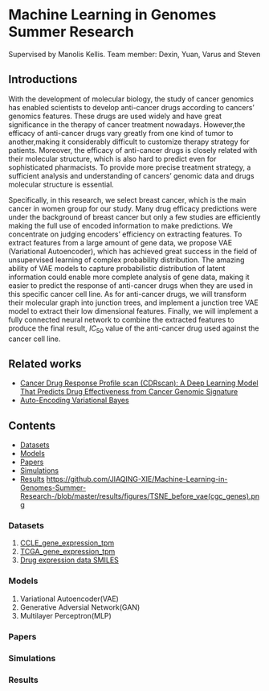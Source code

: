 # Machine Learning in Genomes Summer Research
Supervised by Manolis Kellis. Team member: Dexin, Yuan, Varus and Steven
## Introductions
With the development of molecular biology, the study of cancer genomics has enabled scientists to develop anti-cancer drugs according to cancers’ genomics features. These drugs are used widely and have great significance in the therapy of cancer treatment nowadays. However,the efficacy of anti-cancer drugs vary greatly from one kind of tumor to another,making it considerably difficult to customize therapy strategy for patients. Moreover, the efficacy of anti-cancer drugs is closely related with their molecular structure, which is also hard to predict even for sophisticated pharmacists. To provide more precise treatment strategy, a sufficient analysis and understanding of cancers’ genomic data and drugs molecular structure is essential.

Specifically, in this research, we select breast cancer, which is the main cancer in women group for our study. Many drug efficacy predictions were under the background of breast cancer but only a few studies are efficiently making the full use of encoded information to make predictions. We concentrate on judging encoders’ efficiency on extracting features. To extract features from a large amount of gene data, we propose VAE (Variational Autoencoder), which has achieved great success in the field of unsupervised learning of complex probability distribution. The amazing ability of VAE models to capture probabilistic distribution of latent information could enable more complete analysis of gene data, making it easier to predict the response of anti-cancer drugs when they are used in this specific cancer cell line. As for anti-cancer drugs, we will transform their molecular graph into junction trees, and implement a junction tree VAE model to extract their low dimensional features. Finally, we will implement a fully connected neural network to combine the extracted features to produce the final result, $IC_{50}$ value of the anti-cancer drug used against the cancer cell line.

## Related works
* [Cancer Drug Response Profile scan (CDRscan): A Deep Learning Model That Predicts Drug Effectiveness from Cancer Genomic Signature](https://www.researchgate.net/publication/325696059_Cancer_Drug_Response_Profile_scan_CDRscan_A_Deep_Learning_Model_That_Predicts_Drug_Effectiveness_from_Cancer_Genomic_Signature)
* [Auto-Encoding Variational Bayes](https://arxiv.org/pdf/1312.6114.pdf)




## Contents
* [Datasets](https://github.com/JIAQING-XIE/Machine-Learning-in-Genomes-Summer-Research-#Datasets)
* [Models](https://github.com/JIAQING-XIE/Machine-Learning-in-Genomes-Summer-Research-#Models)
* [Papers](https://github.com/JIAQING-XIE/Machine-Learning-in-Genomes-Summer-Research-#Papers)
* [Simulations](https://github.com/JIAQING-XIE/Machine-Learning-in-Genomes-Summer-Research-#Simulations)
* [Results](https://github.com/JIAQING-XIE/Machine-Learning-in-Genomes-Summer-Research-#Results)
https://github.com/JIAQING-XIE/Machine-Learning-in-Genomes-Summer-Research-/blob/master/results/figures/TSNE_before_vae(cgc_genes).png

### Datasets
1.  [CCLE_gene_expression_tpm](https://github.com/JIAQING-XIE/Machine-Learning-in-Genomes-Summer-Research-/tree/master/Dataset/CCLE)
1.  [TCGA_gene_expression_tpm](https://github.com/JIAQING-XIE/Machine-Learning-in-Genomes-Summer-Research-/tree/master/Dataset/TCGA)
2.  [Drug expression data SMILES](https://github.com/JIAQING-XIE/Machine-Learning-in-Genomes-Summer-Research-/tree/master/Dataset)
### Models
1. Variational Autoencoder(VAE)
2. Generative Adversial Network(GAN)
3. Multilayer Perceptron(MLP)
### Papers
### Simulations
### Results
